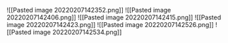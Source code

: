 ![[Pasted image 20220207142352.png]]
![[Pasted image 20220207142406.png]]
![[Pasted image 20220207142415.png]]
![[Pasted image 20220207142423.png]]
![[Pasted image 20220207142526.png]]
![[Pasted image 20220207142534.png]]